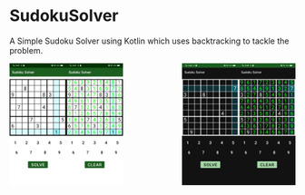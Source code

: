 # SudokuSolver
A Simple Sudoku Solver using Kotlin which uses backtracking to tackle the problem.

<img align="left" src="https://github.com/Manish-Singh121/SudokuSolver/blob/main/Screenshots/Screenshot_20220521_204144.jpg" width="100" alt="Screenshots">
<img align="left" src="https://github.com/Manish-Singh121/SudokuSolver/blob/main/Screenshots/Screenshot_20220521_204149.jpg" width="100" alt="Screenshots">
<img align="right" src="https://github.com/Manish-Singh121/SudokuSolver/blob/main/Screenshots/Screenshot_20220521_204207.jpg" width="100" alt="Screenshots">
<img align="right" src="https://github.com/Manish-Singh121/SudokuSolver/blob/main/Screenshots/Screenshot_20220521_204202.jpg" width="100" alt="Screenshots">
